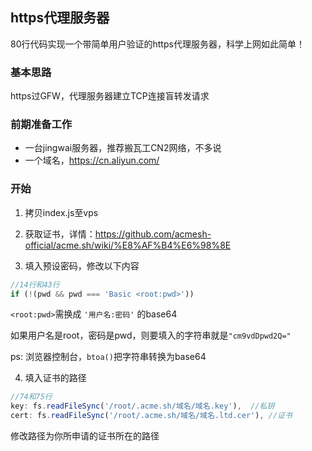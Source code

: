 ## https代理服务器

80行代码实现一个带简单用户验证的https代理服务器，科学上网如此简单！

### 基本思路
https过GFW，代理服务器建立TCP连接盲转发请求

### 前期准备工作

- 一台jingwai服务器，推荐搬瓦工CN2网络，不多说
- 一个域名，https://cn.aliyun.com/

### 开始
1. 拷贝index.js至vps
2. 获取证书，详情：https://github.com/acmesh-official/acme.sh/wiki/%E8%AF%B4%E6%98%8E

3. 填入预设密码，修改以下内容
```js
//14行和43行
if (!(pwd && pwd === 'Basic <root:pwd>'))
```
`<root:pwd>`需换成 `'用户名:密码'` 的base64

如果用户名是root，密码是pwd，则要填入的字符串就是`"cm9vdDpwd2Q="`

ps: 浏览器控制台，`btoa()`把字符串转换为base64


4. 填入证书的路径
```js
//74和75行
key: fs.readFileSync('/root/.acme.sh/域名/域名.key'),  //私钥
cert: fs.readFileSync('/root/.acme.sh/域名/域名.ltd.cer'), //证书
```
修改路径为你所申请的证书所在的路径
